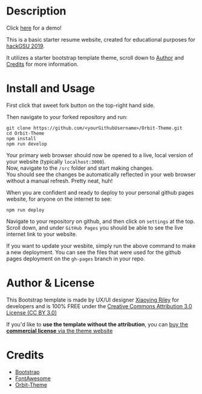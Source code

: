 # Description

Click [here](https://reddyman.github.io/Orbit-Theme/) for a demo!

This is a basic starter resume website, created for educational purposes for [hackGSU 2019](http://hackgsu.com/).

It utilizes a starter bootstrap template theme, scroll down to [Author](#Author-&-License) and [Credits](#Credits) for more information.

# Install and Usage

First click that sweet fork button on the top-right hand side.

Then navigate to your forked repository and run:

```
git clone https://github.com/<yourGithubUsername>/Orbit-Theme.git
cd Orbit-Theme
npm install
npm run develop
```

Your primary web browser should now be opened to a live, local version of your website (typically `localhost:3000`).  
Now, navigate to the `/src` folder and start making changes.  
You should see the changes be automatically reflected in your web browser without a manual refresh. Pretty neat, huh!

When you are confident and ready to deploy to your personal github pages website, for anyone on the internet to see:

```
npm run deploy
```

Navigate to your repository on github, and then click on `settings` at the top. Scroll down, and under `GitHub Pages`
you should be able to see the live internet link to your website.

If you want to update your wesbite, simply run the above command to make a new deployment.
You can see the files that were used for the github pages deployment on the `gh-pages` branch in your repo.

# Author & License

This Bootstrap template is made by UX/UI designer [Xiaoying Riley](https://twitter.com/3rdwave_themes) for developers and is 100% FREE under the [Creative Commons Attribution 3.0 License (CC BY 3.0)](http://creativecommons.org/licenses/by/3.0/)

If you'd like to **use the template without the attribution**, you can [buy the **commercial license** via the theme website](https://themes.3rdwavemedia.com/bootstrap-templates/resume/orbit-free-resume-cv-bootstrap-theme-for-developers/)

# Credits

- [Bootstrap](http://getbootstrap.com/)
- [FontAwesome](http://fortawesome.github.io/Font-Awesome/)
- [Orbit-Theme](https://themes.3rdwavemedia.com/bootstrap-templates/resume/orbit-free-resume-cv-bootstrap-theme-for-developers/)
